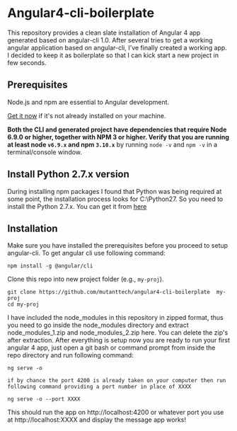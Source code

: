 # Angular4-cli-boilerplate
This repository provides a clean slate installation of Angular 4 app generated based on angular-cli 1.0. After several tries to get a working angular application based on angular-cli, I've finally created a working app. I decided to keep it as boilerplate so that I can kick start a new project in few seconds.

## Prerequisites

Node.js and npm are essential to Angular development. 
   
<a href="https://docs.npmjs.com/getting-started/installing-node" target="_blank" title="Installing Node.js and updating npm">
Get it now</a> if it's not already installed on your machine.

**Both the CLI and generated project have dependencies that require Node 6.9.0 or higher, together with NPM 3 or higher. Verify that you are running at least node `v6.9.x` and npm `3.10.x`** by running `node -v` and `npm -v` in a terminal/console window.

## Install Python 2.7.x version

During installing npm packages I found that Python was being required at some point, the installation process looks for C:\Python27. So you need to install the Python 2.7.x. You can get it from <a href="https://www.python.org/downloads/release/python-2712" target="_blank" title="Installing Node.js and updating npm">here</a>

## Installation 
Make sure you have installed the prerequisites before you proceed to setup angular-cli. To get angular cli use following command:

```shell
npm install -g @angular/cli
```
Clone this repo into new project folder (e.g., `my-proj`).

```shell
git clone https://github.com/mutanttech/angular4-cli-boilerplate  my-proj
cd my-proj
```
I have included the node_modules in this repository in zipped format, thus you need to go inside the node_modules directory and extract node_modules_1.zip and node_modules_2.zip here. You can delete the zip's after extraction. After everything is setup now you are ready to run your first angular 4 app, just open a git bash or command prompt from inside the repo directory and run following command:

```shell
ng serve -o

if by chance the port 4200 is already taken on your computer then run following command providing a port number in place of XXXX

ng serve -o --port XXXX
```

This should run the app on http://localhost:4200 or whatever port you use at http://localhost:XXXX and display the message app works!
